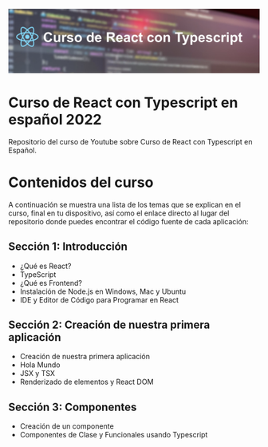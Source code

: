 [![Curso de React con Typescript](banner.jpg)](https://www.youtube.com/watch?v=MfbZd8lhlEo&list=PL5sOO-cTNRUVBoyh-7UIzSYTswoIGtdIo&ab_channel=FrontendAcademy)

# Curso de React con Typescript en español 2022
Repositorio del curso de Youtube sobre Curso de React con Typescript en Español.


# Contenidos del curso

A continuación se muestra una lista de los temas que se explican en el curso,
final en tu dispositivo, así como el enlace directo al lugar del repositorio donde puedes encontrar el código fuente de cada aplicación:

## Sección 1: Introducción

- ¿Qué es React?
- TypeScript
- ¿Qué es Frontend?
- Instalación de Node.js en Windows, Mac y Ubuntu
- IDE y Editor de Código para Programar en React

## Sección 2: Creación de nuestra primera aplicación
- Creación de nuestra primera aplicación
- Hola Mundo
- JSX y TSX
- Renderizado de elementos y React DOM

## Sección 3: Componentes
- Creación de un componente
- Componentes de Clase y Funcionales usando Typescript

